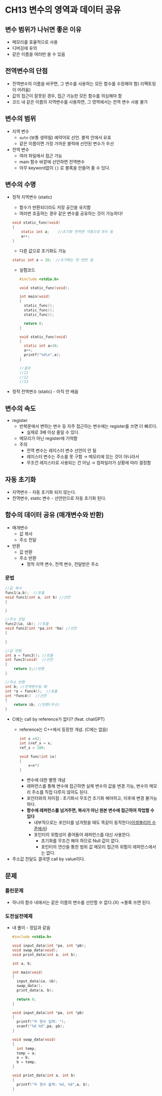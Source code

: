 # CH13 변수의 영역과 데이터 공유

## 변수 범위가 나뉘면 좋은 이유

- 메모리를 효율적으로 사용
- 디버깅에 유의
- 같은 이름을 여러번 쓸 수 있음

## 전역변수의 단점

- 전역변수의 이름을 바꾸면, 그 변수를 사용하는 모든 함수를 수정해야 함( 리팩토링이 어려움)
- 값의 접근이 잘못된 경우, 접근 가능한 모든 함수를 의심해야 함
- 코드 내 같은 이름의 지역변수를 사용하면, 그 영역에서는 전역 변수 사용 불가

## 변수의 범위

- 지역 변수
    - `auto` (보통 생략됨) 예약어로 선언. 블럭 안에서 유효
    - 같은 이름이면 가장 가까운 블럭에 선언된 변수가 우선
- 전역 변수
    - 여러 파일에서 접근 가능
    - main 함수 바깥에 선언하면 전역변수
    - 아무 keyword없이 `{}` 로 블록을 만들어 줄 수 있다.

## 변수의 수명

- 정적 지역변수 (static)
    - 함수가 반환되더라도 저장 공간을 유지함
    - 여러번 호출하는 경우 같은 변수를 공유하는 것이 가능하다!
    
    ```c
    void static_func(void)
    {
    	static int a;    //초기화 안하면 자동으로 0이 됨
    	a++;
    }
    ```
    
    - 다른 값으로 초기화도 가능
    
    ```c
    static int a = 10;  //초기화는 한 번만 됨
    ```
    
    - 실험코드
        
        ```c
        #include <stdio.h>
        
        void static_func(void);
        
        int main(void)
        {
          static_func();
          static_func();
          static_func();
        
          return 0;
        }
        
        void static_func(void)
        {
          static int a=10;
          a++;
          printf("%d\n",a);
        }
        
        //결과
        //11
        //12
        //13
        ```
        
- 정적 전역변수 (static) - 아직 안 배움

## 변수의 속도

- register
    - 반복문에서 변하는 변수 등 자주 접근하는 변수에는 register를 쓰면 더 빠르다.
        - 실제로 3배 이상 줄일 수 있다.
    - 메모리가 아닌 register에 기억함
    - 주의
        - 전역 변수는 레지스터 변수 선언이 안 됨
        - 레지스터 변수는 주소를 못 구함 → 메모리에 있는 것이 아니라서
        - 무조건 레지스터로 사용되는 건 아님 → 컴파일러가 상황에 따라 결정함

## 자동 초기화

- 지역변수 - 자동 초기화 되지 않는다.
- 전역변수, static 변수 - 선언만으로 자동 초기화 된다.

## 함수의 데이터 공유 (매개변수와 반환)

- 매개변수
    - 값 복사
    - 주소 전달
- 반환
    - 값 반환
    - 주소 반환
        - 정적 지역 변수, 전역 변수, 전달받은 주소

### 문법

```c
//값 복사
func1(a,b);  //호출
void func1(int a, int b) //선언
{

}

//주소 전달
func2(&a, &b); //호출
void func2(int *pa,int *ba) //선언
{
	
}

//값 반환
int a = func3(); //호출
int func3(void)  //선언
{
	return 3;//반환
}

//주소 반환
int b; //전역변수일 때
int *a = func4();  //호출
int *func4()  //선언
{
	return &b; //반환(주소)
}
```

- C에는 call by reference가 없다? (feat. chatGPT)
    - reference는 C++에서 등장한 개념. (C에는 없음)
        
        ```c
        int x =42;
        int &ref_x = x;
        ref_x = 100;
        
        void func(int &x)
        {
        	x=x*2
        }
        ```
        
        - 변수에 대한 별명 개념
        - 레퍼런스를 통해 변수에 접근하면 실제 변수의 값을 변경 가능, 변수의 메모리 주소를 직접 다루지 않아도 된다.
        - 포인터와의 차이점 : 초기화시 무조건 초기화 해야하고, 이후에 변경 불가능하다.
        - **함수에 레퍼런스를 넘겨주면, 복사가 아닌 원본 변수에 접근하여 작업할 수 있다**
            - 내부적으로는 포인터를 넘겨줬을 때도 똑같이 동작한다([어셈블리어 수준에서](https://woo-dev.tistory.com/43))
            - 포인터의 위험성이 줄어들어 레퍼런스를 대신 사용한다.
                - 초기화를 무조건 해야 하므로 Null 값이 없다.
                - 포인터의 연산을 통한 범위 값 메모리 접근의 위험이 레퍼런스에서는 없다.
- 주소값 전달도 결국엔 call by value이다.

## 문제

### 틀린문제

- 하나의 함수 내에서는 같은 이름의 변수를 선언할 수 없다.(X) →블록 쓰면 된다.

### 도전실전예제

- 내 풀이 - 정답과 같음
    
    ```c
    #include <stdio.h>
    
    void input_data(int *pa, int *pb);
    void swap_data(void);
    void print_data(int a, int b);
    
    int a, b;
    
    int main(void)
    {
      input_data(&a, &b);
      swap_data();
      print_data(a, b);
      
      return 0;
    }
    
    void input_data(int *pa, int *pb)
    {
      printf("두 정수 입력: ");
      scanf("%d %d",pa, pb);
    }
    
    void swap_data(void)
    {
      int temp;
      temp = a;
      a = b;
      b = temp;
    }
    
    void print_data(int a, int b)
    {
      printf("두 정수 출력: %d, %d",a, b);
    }
    ```